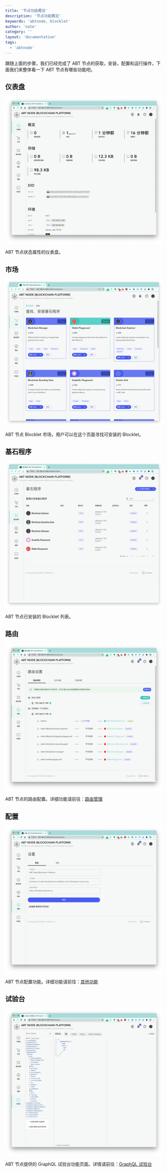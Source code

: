 ```yaml
---
title: '节点功能概览'
description: '节点功能概览'
keywords: 'abtnode, blocklet'
author: 'nate'
category: ''
layout: 'documentation'
tags:
  - 'abtnode'
---
```


跟随上面的步骤，我们已经完成了 ABT 节点的获取，安装，配置和运行操作，下面我们来整体看一下 ABT 节点有哪些功能吧。

## 仪表盘

![](./images/abtnode-overview-1-zh.png)

ABT 节点状态属性的仪表盘。

## 市场

![](./images/abtnode-overview-2-zh.png)

ABT 节点 Blocklet 市场，用户可以在这个页面寻找可安装的 Blocklet。

## 基石程序

![](./images/abtnode-overview-3-zh.png)

ABT 节点已安装的 Blocklet 列表。

## 路由

![](./images/abtnode-overview-4-zh.png)

ABT 节点的路由配置。详细功能请前往：[路由管理](/zh/router)

## 配置

![](./images/abtnode-overview-5-zh.png)

ABT 节点配置功能。详细功能请前往：[其他功能](/zh/misc)

## 试验台

![](./images/abtnode-overview-6-zh.png)

ABT 节点提供的 GraphQL 试验台功能页面。详情请前往：[GraphQL 试验台](/zh/misc/graphql-console)
